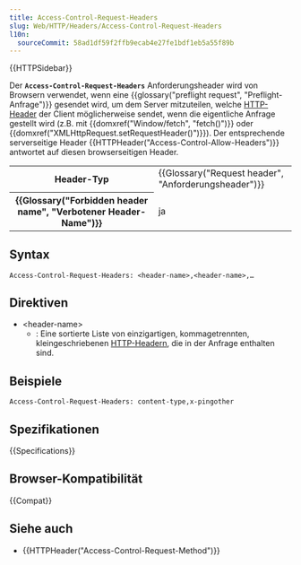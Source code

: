 ```yaml
---
title: Access-Control-Request-Headers
slug: Web/HTTP/Headers/Access-Control-Request-Headers
l10n:
  sourceCommit: 58ad1df59f2ffb9ecab4e27fe1bdf1eb5a55f89b
---
```


{{HTTPSidebar}}

Der **`Access-Control-Request-Headers`** Anforderungsheader wird von Browsern verwendet, wenn eine {{glossary("preflight request", "Preflight-Anfrage")}} gesendet wird, um dem Server mitzuteilen, welche [HTTP-Header](/de/docs/Web/HTTP/Headers) der Client möglicherweise sendet, wenn die eigentliche Anfrage gestellt wird (z.B. mit {{domxref("Window/fetch", "fetch()")}} oder {{domxref("XMLHttpRequest.setRequestHeader()")}}). Der entsprechende serverseitige Header {{HTTPHeader("Access-Control-Allow-Headers")}} antwortet auf diesen browserseitigen Header.

<table class="properties">
  <tbody>
    <tr>
      <th scope="row">Header-Typ</th>
      <td>{{Glossary("Request header", "Anforderungsheader")}}</td>
    </tr>
    <tr>
      <th scope="row">{{Glossary("Forbidden header name", "Verbotener Header-Name")}}</th>
      <td>ja</td>
    </tr>
  </tbody>
</table>

## Syntax

```http
Access-Control-Request-Headers: <header-name>,<header-name>,…
```

## Direktiven

- \<header-name>
  - : Eine sortierte Liste von einzigartigen, kommagetrennten, kleingeschriebenen [HTTP-Headern](/de/docs/Web/HTTP/Headers), die in der Anfrage enthalten sind.

## Beispiele

```http
Access-Control-Request-Headers: content-type,x-pingother
```

## Spezifikationen

{{Specifications}}

## Browser-Kompatibilität

{{Compat}}

## Siehe auch

- {{HTTPHeader("Access-Control-Request-Method")}}
